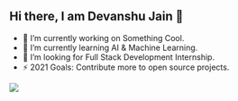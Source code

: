 ## Hi there, I am Devanshu Jain 👋

- 🔭 I’m currently working on Something Cool.
- 🌱 I’m currently learning AI & Machine Learning.
- 🤔 I’m looking for Full Stack Development Internship.
- ⚡ 2021 Goals: Contribute more to open source projects.

<img src="https://github-readme-stats.vercel.app/api?username=devanshu-talk&&show_icons=true&title_color=4287f5&icon_color=bb2acf&text_color=daf7dc&bg_color=191919">

